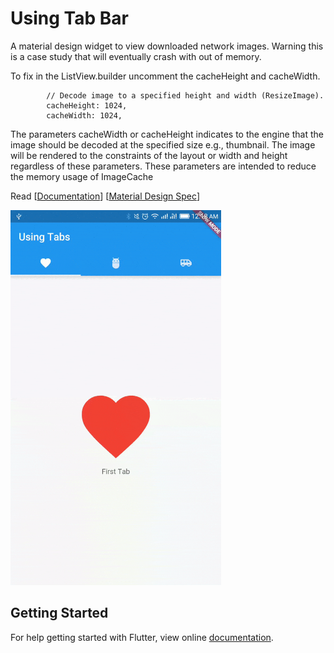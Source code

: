 # Using Tab Bar

A material design widget to view downloaded network images.  Warning this is a case study that will eventually crash with out of memory.

To fix in the ListView.builder uncomment the cacheHeight and cacheWidth.

            // Decode image to a specified height and width (ResizeImage).
            cacheHeight: 1024,
            cacheWidth: 1024,

The parameters cacheWidth or cacheHeight indicates to the engine that the image should be decoded at the specified size e.g., thumbnail. The image will be rendered to the constraints of the layout or width and height regardless of these parameters. These parameters are intended to reduce the memory usage of ImageCache

Read [[Documentation](https://docs.flutter.io/flutter/material/TabBar-class.html)] [[Material Design Spec](https://material.io/guidelines/components/tabs.html)]

<img src="demo_img.gif" height="600em" />


## Getting Started

For help getting started with Flutter, view online [documentation](http://flutter.io/).